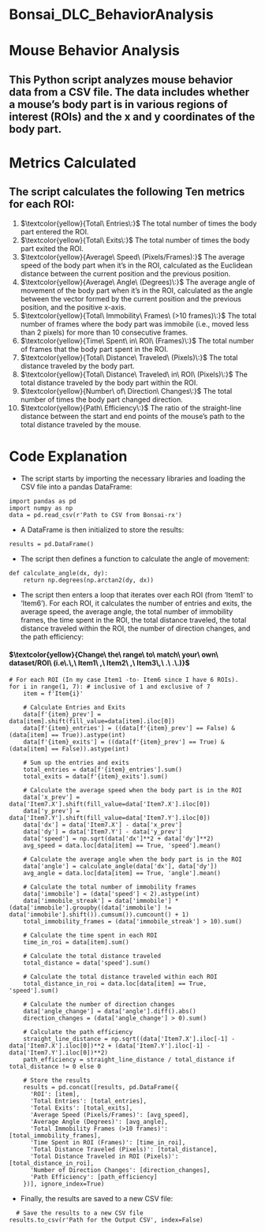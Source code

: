 # Bonsai_DLC_BehaviorAnalysis

# Mouse Behavior Analysis

## This Python script analyzes mouse behavior data from a CSV file. The data includes whether a mouse’s body part is in various regions of interest (ROIs) and the x and y coordinates of the body part.

# Metrics Calculated
## The script calculates the following Ten metrics for each ROI:

1. $\textcolor{yellow}{Total\ Entries\:}$ The total number of times the body part entered the ROI.
2. $\textcolor{yellow}{Total\ Exits\:}$ The total number of times the body part exited the ROI.
3. $\textcolor{yellow}{Average\ Speed\ (Pixels/Frames):}$ The average speed of the body part when it’s in the ROI, calculated as the Euclidean distance between the current position and the previous position.
4. $\textcolor{yellow}{Average\ Angle\ (Degrees)\:}$ The average angle of movement of the body part when it’s in the ROI, calculated as the angle between the vector formed by the current position and the previous position, and the positive x-axis.
5. $\textcolor{yellow}{Total\ Immobility\ Frames\ (>10 frames)\:}$ The total number of frames where the body part was immobile (i.e., moved less than 2 pixels) for more than 10 consecutive frames.
6. $\textcolor{yellow}{Time\ Spent\ in\ ROI\ (Frames)\:}$ The total number of frames that the body part spent in the ROI.
7. $\textcolor{yellow}{Total\ Distance\ Traveled\ (Pixels)\:}$ The total distance traveled by the body part.
8. $\textcolor{yellow}{Total\ Distance\ Traveled\ in\ ROI\ (Pixels)\:}$ The total distance traveled by the body part within the ROI.
9. $\textcolor{yellow}{Number\ of\ Direction\ Changes\:}$ The total number of times the body part changed direction.
10. $\textcolor{yellow}{Path\ Efficiency\:}$ The ratio of the straight-line distance between the start and end points of the mouse’s path to the total distance traveled by the mouse.

# Code Explanation
- The script starts by importing the necessary libraries and loading the CSV file into a pandas DataFrame:

```
import pandas as pd
import numpy as np
data = pd.read_csv(r'Path to CSV from Bonsai-rx')
```
- A DataFrame is then initialized to store the results:
```
results = pd.DataFrame()
```
- The script then defines a function to calculate the angle of movement:
```
def calculate_angle(dx, dy):
    return np.degrees(np.arctan2(dy, dx))
```
- The script then enters a loop that iterates over each ROI (from ‘Item1’ to ‘Item6’). For each ROI, it calculates the number of entries and exits, the average speed, the average angle, the total number of immobility frames, the time spent in the ROI, the total distance traveled, the total distance traveled within the ROI, the number of direction changes, and the path efficiency:

#### $\textcolor{yellow}{Change\ the\ range\ to\ match\ your\ own\ dataset/ROI\ (i.e\.\,\ Item1\ ,\ Item2\ ,\ Item3\,\ .\ .\.)}$
```
# For each ROI (In my case Item1 -to- Item6 since I have 6 ROIs).
for i in range(1, 7): # inclusive of 1 and exclusive of 7
    item = f'Item{i}'

    # Calculate Entries and Exits
    data[f'{item}_prev'] = data[item].shift(fill_value=data[item].iloc[0])
    data[f'{item}_entries'] = ((data[f'{item}_prev'] == False) & (data[item] == True)).astype(int)
    data[f'{item}_exits'] = ((data[f'{item}_prev'] == True) & (data[item] == False)).astype(int)

    # Sum up the entries and exits
    total_entries = data[f'{item}_entries'].sum()
    total_exits = data[f'{item}_exits'].sum()

    # Calculate the average speed when the body part is in the ROI
    data['x_prev'] = data['Item7.X'].shift(fill_value=data['Item7.X'].iloc[0])
    data['y_prev'] = data['Item7.Y'].shift(fill_value=data['Item7.Y'].iloc[0])
    data['dx'] = data['Item7.X'] - data['x_prev']
    data['dy'] = data['Item7.Y'] - data['y_prev']
    data['speed'] = np.sqrt(data['dx']**2 + data['dy']**2)
    avg_speed = data.loc[data[item] == True, 'speed'].mean()

    # Calculate the average angle when the body part is in the ROI
    data['angle'] = calculate_angle(data['dx'], data['dy'])
    avg_angle = data.loc[data[item] == True, 'angle'].mean()

    # Calculate the total number of immobility frames
    data['immobile'] = (data['speed'] < 2).astype(int)
    data['immobile_streak'] = data['immobile'] * (data['immobile'].groupby((data['immobile'] != data['immobile'].shift()).cumsum()).cumcount() + 1)
    total_immobility_frames = (data['immobile_streak'] > 10).sum()

    # Calculate the time spent in each ROI
    time_in_roi = data[item].sum()

    # Calculate the total distance traveled
    total_distance = data['speed'].sum()

    # Calculate the total distance traveled within each ROI
    total_distance_in_roi = data.loc[data[item] == True, 'speed'].sum()

    # Calculate the number of direction changes
    data['angle_change'] = data['angle'].diff().abs()
    direction_changes = (data['angle_change'] > 0).sum()

    # Calculate the path efficiency
    straight_line_distance = np.sqrt((data['Item7.X'].iloc[-1] - data['Item7.X'].iloc[0])**2 + (data['Item7.Y'].iloc[-1] - data['Item7.Y'].iloc[0])**2)
    path_efficiency = straight_line_distance / total_distance if total_distance != 0 else 0

    # Store the results
    results = pd.concat([results, pd.DataFrame({
      'ROI': [item],
      'Total Entries': [total_entries],
      'Total Exits': [total_exits],
      'Average Speed (Pixels/Frames)': [avg_speed],
      'Average Angle (Degrees)': [avg_angle],
      'Total Immobility Frames (>10 frames)': [total_immobility_frames],
      'Time Spent in ROI (Frames)': [time_in_roi],
      'Total Distance Traveled (Pixels)': [total_distance],
      'Total Distance Traveled in ROI (Pixels)': [total_distance_in_roi],
      'Number of Direction Changes': [direction_changes],
      'Path Efficiency': [path_efficiency]
    })], ignore_index=True)
```
- Finally, the results are saved to a new CSV file:
```
  # Save the results to a new CSV file
results.to_csv(r'Path for the Output CSV', index=False)
```
